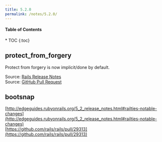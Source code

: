 ```yaml
---
title: 5.2.0
permalink: /notes/5.2.0/
---
```


<h4>Table of Contents</h4>
* TOC
{:toc}

## protect_from_forgery

Protect from forgery is now implicit/done by default.

Source: [Rails Release Notes](http://edgeguides.rubyonrails.org/5_2_release_notes.html#action-pack-notable-changes)<br />
Source: [GitHub Pull Request](https://github.com/rails/rails/pull/29742)

## bootsnap

[http://edgeguides.rubyonrails.org/5_2_release_notes.html#railties-notable-changes](http://edgeguides.rubyonrails.org/5_2_release_notes.html#railties-notable-changes)<br />
[https://github.com/rails/rails/pull/29313](https://github.com/rails/rails/pull/29313)

